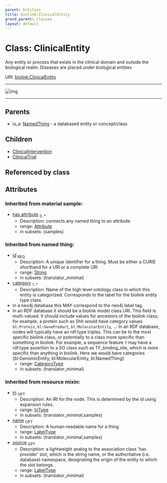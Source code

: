 ```yaml
---
parent: Entities
title: biolink:ClinicalEntity
grand_parent: Classes
layout: default
---
```


# Class: ClinicalEntity


Any entity or process that exists in the clinical domain and outside the biological realm. Diseases are placed under biological entities

URI: [biolink:ClinicalEntity](https://w3id.org/biolink/vocab/ClinicalEntity)


---

![img](http://yuml.me/diagram/nofunky;dir:TB/class/[NamedThing],[ClinicalTrial],[ClinicalIntervention],[ClinicalEntity%7Cid(i):string;category(i):category_type%20%2B;iri(i):iri_type%20%3F;name(i):label_type%20%3F;source(i):label_type%20%3F]%5E-[ClinicalTrial],[ClinicalEntity]%5E-[ClinicalIntervention],[NamedThing]%5E-[ClinicalEntity],[Attribute])

---


## Parents

 *  is_a: [NamedThing](NamedThing.md) - a databased entity or concept/class

## Children

 * [ClinicalIntervention](ClinicalIntervention.md)
 * [ClinicalTrial](ClinicalTrial.md)

## Referenced by class


## Attributes


### Inherited from material sample:

 * [has attribute](has_attribute.md)  <sub>0..*</sub>
    * Description: connects any named thing to an attribute
    * range: [Attribute](Attribute.md)
    * in subsets: (samples)

### Inherited from named thing:

 * [id](id.md)  <sub>REQ</sub>
    * Description: A unique identifier for a thing. Must be either a CURIE shorthand for a URI or a complete URI
    * range: [String](types/String.md)
    * in subsets: (translator_minimal)
 * [category](category.md)  <sub>1..*</sub>
    * Description: Name of the high level ontology class in which this entity is categorized. Corresponds to the label for the biolink entity type class.
 * In a neo4j database this MAY correspond to the neo4j label tag.
 * In an RDF database it should be a biolink model class URI.
This field is multi-valued. It should include values for ancestors of the biolink class; for example, a protein such as Shh would have category values `bl:Protein`, `bl:GeneProduct`, `bl:MolecularEntity`, ...
In an RDF database, nodes will typically have an rdf:type triples. This can be to the most specific biolink class, or potentially to a class more specific than something in biolink. For example, a sequence feature `f` may have a rdf:type assertion to a SO class such as TF_binding_site, which is more specific than anything in biolink. Here we would have categories {bl:GenomicEntity, bl:MolecularEntity, bl:NamedThing}
    * range: [CategoryType](types/CategoryType.md)
    * in subsets: (translator_minimal)

### Inherited from resource mixin:

 * [iri](iri.md)  <sub>OPT</sub>
    * Description: An IRI for the node. This is determined by the id using expansion rules.
    * range: [IriType](types/IriType.md)
    * in subsets: (translator_minimal,samples)
 * [name](name.md)  <sub>OPT</sub>
    * Description: A human-readable name for a thing
    * range: [LabelType](types/LabelType.md)
    * in subsets: (translator_minimal,samples)
 * [source](source.md)  <sub>OPT</sub>
    * Description: a lightweight analog to the association class 'has provider' slot, which is the string name, or the authoritative (i.e. database) namespace, designating the origin of the entity to which the slot belongs.
    * range: [LabelType](types/LabelType.md)
    * in subsets: (translator_minimal)
